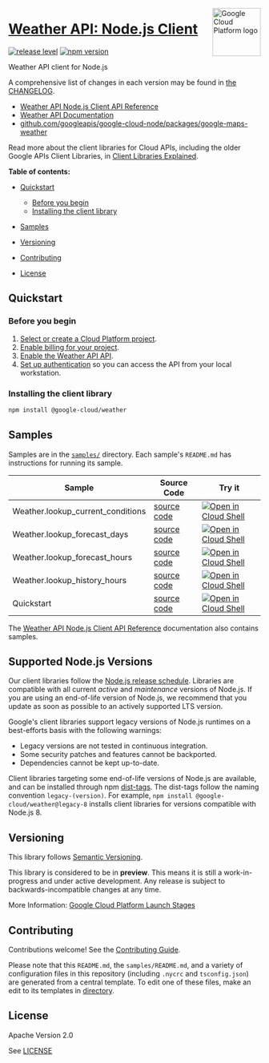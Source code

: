 [//]: # "This README.md file is auto-generated, all changes to this file will be lost."
[//]: # "To regenerate it, use `python -m synthtool`."
<img src="https://avatars2.githubusercontent.com/u/2810941?v=3&s=96" alt="Google Cloud Platform logo" title="Google Cloud Platform" align="right" height="96" width="96"/>

# [Weather API: Node.js Client](https://github.com/googleapis/google-cloud-node/tree/main/packages/google-maps-weather)

[![release level](https://img.shields.io/badge/release%20level-preview-yellow.svg?style=flat)](https://cloud.google.com/terms/launch-stages)
[![npm version](https://img.shields.io/npm/v/@google-cloud/weather.svg)](https://www.npmjs.org/package/@google-cloud/weather)




Weather API client for Node.js


A comprehensive list of changes in each version may be found in
[the CHANGELOG](https://github.com/googleapis/google-cloud-node/tree/main/packages/google-maps-weather/CHANGELOG.md).

* [Weather API Node.js Client API Reference][client-docs]
* [Weather API Documentation][product-docs]
* [github.com/googleapis/google-cloud-node/packages/google-maps-weather](https://github.com/googleapis/google-cloud-node/tree/main/packages/google-maps-weather)

Read more about the client libraries for Cloud APIs, including the older
Google APIs Client Libraries, in [Client Libraries Explained][explained].

[explained]: https://cloud.google.com/apis/docs/client-libraries-explained

**Table of contents:**


* [Quickstart](#quickstart)
  * [Before you begin](#before-you-begin)
  * [Installing the client library](#installing-the-client-library)

* [Samples](#samples)
* [Versioning](#versioning)
* [Contributing](#contributing)
* [License](#license)

## Quickstart

### Before you begin

1.  [Select or create a Cloud Platform project][projects].
1.  [Enable billing for your project][billing].
1.  [Enable the Weather API API][enable_api].
1.  [Set up authentication][auth] so you can access the
    API from your local workstation.

### Installing the client library

```bash
npm install @google-cloud/weather
```




## Samples

Samples are in the [`samples/`](https://github.com/googleapis/google-cloud-node/tree/main/packages/google-maps-weather/samples) directory. Each sample's `README.md` has instructions for running its sample.

| Sample                      | Source Code                       | Try it |
| --------------------------- | --------------------------------- | ------ |
| Weather.lookup_current_conditions | [source code](https://github.com/googleapis/google-cloud-node/blob/main/packages/google-maps-weather/samples/generated/v1/weather.lookup_current_conditions.js) | [![Open in Cloud Shell][shell_img]](https://console.cloud.google.com/cloudshell/open?git_repo=https://github.com/googleapis/google-cloud-node&page=editor&open_in_editor=packages/google-maps-weather/samples/generated/v1/weather.lookup_current_conditions.js,packages/google-maps-weather/samples/README.md) |
| Weather.lookup_forecast_days | [source code](https://github.com/googleapis/google-cloud-node/blob/main/packages/google-maps-weather/samples/generated/v1/weather.lookup_forecast_days.js) | [![Open in Cloud Shell][shell_img]](https://console.cloud.google.com/cloudshell/open?git_repo=https://github.com/googleapis/google-cloud-node&page=editor&open_in_editor=packages/google-maps-weather/samples/generated/v1/weather.lookup_forecast_days.js,packages/google-maps-weather/samples/README.md) |
| Weather.lookup_forecast_hours | [source code](https://github.com/googleapis/google-cloud-node/blob/main/packages/google-maps-weather/samples/generated/v1/weather.lookup_forecast_hours.js) | [![Open in Cloud Shell][shell_img]](https://console.cloud.google.com/cloudshell/open?git_repo=https://github.com/googleapis/google-cloud-node&page=editor&open_in_editor=packages/google-maps-weather/samples/generated/v1/weather.lookup_forecast_hours.js,packages/google-maps-weather/samples/README.md) |
| Weather.lookup_history_hours | [source code](https://github.com/googleapis/google-cloud-node/blob/main/packages/google-maps-weather/samples/generated/v1/weather.lookup_history_hours.js) | [![Open in Cloud Shell][shell_img]](https://console.cloud.google.com/cloudshell/open?git_repo=https://github.com/googleapis/google-cloud-node&page=editor&open_in_editor=packages/google-maps-weather/samples/generated/v1/weather.lookup_history_hours.js,packages/google-maps-weather/samples/README.md) |
| Quickstart | [source code](https://github.com/googleapis/google-cloud-node/blob/main/packages/google-maps-weather/samples/quickstart.js) | [![Open in Cloud Shell][shell_img]](https://console.cloud.google.com/cloudshell/open?git_repo=https://github.com/googleapis/google-cloud-node&page=editor&open_in_editor=packages/google-maps-weather/samples/quickstart.js,packages/google-maps-weather/samples/README.md) |



The [Weather API Node.js Client API Reference][client-docs] documentation
also contains samples.

## Supported Node.js Versions

Our client libraries follow the [Node.js release schedule](https://github.com/nodejs/release#release-schedule).
Libraries are compatible with all current _active_ and _maintenance_ versions of
Node.js.
If you are using an end-of-life version of Node.js, we recommend that you update
as soon as possible to an actively supported LTS version.

Google's client libraries support legacy versions of Node.js runtimes on a
best-efforts basis with the following warnings:

* Legacy versions are not tested in continuous integration.
* Some security patches and features cannot be backported.
* Dependencies cannot be kept up-to-date.

Client libraries targeting some end-of-life versions of Node.js are available, and
can be installed through npm [dist-tags](https://docs.npmjs.com/cli/dist-tag).
The dist-tags follow the naming convention `legacy-(version)`.
For example, `npm install @google-cloud/weather@legacy-8` installs client libraries
for versions compatible with Node.js 8.

## Versioning

This library follows [Semantic Versioning](http://semver.org/).







This library is considered to be in **preview**. This means it is still a
work-in-progress and under active development. Any release is subject to
backwards-incompatible changes at any time.


More Information: [Google Cloud Platform Launch Stages][launch_stages]

[launch_stages]: https://cloud.google.com/terms/launch-stages

## Contributing

Contributions welcome! See the [Contributing Guide](https://github.com/googleapis/google-cloud-node/blob/main/CONTRIBUTING.md).

Please note that this `README.md`, the `samples/README.md`,
and a variety of configuration files in this repository (including `.nycrc` and `tsconfig.json`)
are generated from a central template. To edit one of these files, make an edit
to its templates in
[directory](https://github.com/googleapis/synthtool).

## License

Apache Version 2.0

See [LICENSE](https://github.com/googleapis/google-cloud-node/blob/main/LICENSE)

[client-docs]: https://cloud.google.com/nodejs/docs/reference/weather/latest
[product-docs]: https://developers.devsite.corp.google.com/maps/documentation/weather
[shell_img]: https://gstatic.com/cloudssh/images/open-btn.png
[projects]: https://console.cloud.google.com/project
[billing]: https://support.google.com/cloud/answer/6293499#enable-billing
[enable_api]: https://console.cloud.google.com/flows/enableapi?apiid=weather.googleapis.com
[auth]: https://cloud.google.com/docs/authentication/external/set-up-adc-local
